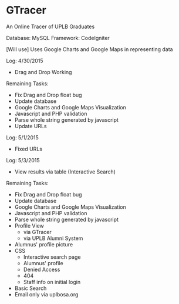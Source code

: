 # GTracer
An Online Tracer of UPLB Graduates

Database: MySQL
Framework: CodeIgniter

[Will use] Uses Google Charts and Google Maps in representing data

Log: 4/30/2015
* Drag and Drop Working

Remaining Tasks:
* Fix Drag and Drop float bug
* Update database
* Google Charts and Google Maps Visualization
* Javascript and PHP validation
* Parse whole string generated by javascript
* Update URLs

Log: 5/1/2015
* Fixed URLs

Log: 5/3/2015
* View results via table (Interactive Search)

Remaining Tasks:
* Fix Drag and Drop float bug
* Update database
* Google Charts and Google Maps Visualization
* Javascript and PHP validation
* Parse whole string generated by javascript
* Profile View
	* via GTracer
	* via UPLB Alumni System
* Alumnus' profile picture
* CSS
	* Interactive search page
	* Alumnus' profile 
	* Denied Access
	* 404
	* Staff info on initial login
* Basic Search
* Email only via uplbosa.org

